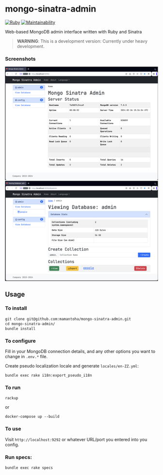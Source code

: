 # mongo-sinatra-admin

[![Ruby](https://github.com/mamantoha/mongo-sinatra-admin/actions/workflows/ruby.yml/badge.svg)](https://github.com/mamantoha/mongo-sinatra-admin/actions/workflows/ruby.yml)
[![Maintainability](https://api.codeclimate.com/v1/badges/87358a550b5db859316f/maintainability)](https://codeclimate.com/github/mamantoha/mongo-sinatra-admin/maintainability)

Web-based MongoDB admin interface written with Ruby and Sinatra

> **WARNING**: This is a development version: Currently under heavy development.

### Screenshots

![Home](/screenshots/home.png)
![Document](/screenshots/document.png)

## Usage

### To install

```
git clone git@github.com:mamantoha/mongo-sinatra-admin.git
cd mongo-sinatra-admin/
bundle install
```

### To configure

Fill in your MongoDB connection details, and any other options you want to change in `.env.*` file.

Create pseudo localization locale and generate `locales/en-ZZ.yml`:

```
bundle exec rake i18n:export_pseudo_i18n
```

### To run

```
rackup
```

or

```
docker-compose up --build
```

### To use

Visit `http://localhost:9292` or whatever URL/port you entered into you config.

### Run specs:

```
bundle exec rake specs
```
